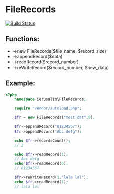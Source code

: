 # FileRecords
[![Build Status](https://www.travis-ci.org/ierusalim/file_records.svg?branch=master)](https://www.travis-ci.org/ierusalim/file_records)


## Functions:

- ->new FileRecords($file_name, $record_size)
- ->appendRecord($data)
- ->readRecord($record_number)
- ->reWriteRecord($record_number, $new_data)

## Example:

```php
<?php
    namespace ierusalim\FileRecords;

    require "vendor/autoload.php";

    $fr = new FileRecords("test.dat",8);

    $fr->appendRecord("01234567");
    $fr->appendRecord("Abc defg");

    echo $fr->recordsCount();
    // 2

    echo $fr->readRecord(1);
    // Abc defg
    echo $fr->readRecord(0);
    // 01234567

    $fr->reWriteRecord(1,"lala lal");
    echo $fr->readRecord(1);
    // lala lal

```